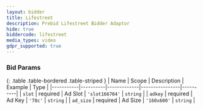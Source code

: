 ```yaml
---
layout: bidder
title: Lifestreet
description: Prebid Lifestreet Bidder Adaptor
hide: true
biddercode: lifestreet
media_types: video
gdpr_supported: true
---
```



### Bid Params

{: .table .table-bordered .table-striped }
| Name      | Scope    | Description | Example        | Type     |
|-----------|----------|-------------|----------------|----------|
| `slot`    | required | Ad Slot     | `'slot166704'` | `string` |
| `adkey`   | required | Ad Key      | `'78c'`        | `string` |
| `ad_size` | required | Ad Size     | `'160x600'`    | `string` |
